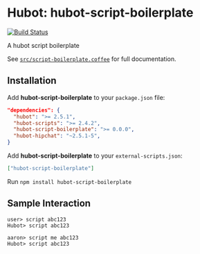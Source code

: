# Hubot: hubot-script-boilerplate

[![Build Status](https://travis-ci.org/aaronstaves/hubot-script-boilerplate.svg?branch=master)](https://travis-ci.org/aaronstaves/hubot-script-boilerplate)

A hubot script boilerplate

See [`src/script-boilerplate.coffee`](src/script-boilerplate.coffee) for full documentation.

## Installation

Add **hubot-script-boilerplate** to your `package.json` file:

```json
"dependencies": {
  "hubot": ">= 2.5.1",
  "hubot-scripts": ">= 2.4.2",
  "hubot-script-boilerplate": ">= 0.0.0",
  "hubot-hipchat": "~2.5.1-5",
}
```

Add **hubot-script-boilerplate** to your `external-scripts.json`:

```json
["hubot-script-boilerplate"]
```

Run `npm install hubot-script-boilerplate`

## Sample Interaction

```
user> script abc123 
Hubot> script abc123
```
```
aaron> script me abc123
Hubot> script abc123
```
```
